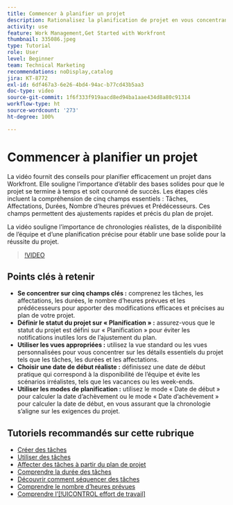 ```yaml
---
title: Commencer à planifier un projet
description: Rationalisez la planification de projet en vous concentrant sur les champs clés, en définissant le statut sur « Planification », en utilisant les vues appropriées, en sélectionnant des dates de début réalistes et en utilisant des modes de planification pour des chronologies précises.
activity: use
feature: Work Management,Get Started with Workfront
thumbnail: 335086.jpeg
type: Tutorial
role: User
level: Beginner
team: Technical Marketing
recommendations: noDisplay,catalog
jira: KT-8772
exl-id: 6df467a3-6e26-4bd4-94ac-b77cd43b5aa3
doc-type: video
source-git-commit: 1f6f333f919aacd8ed94ba1aae434d8a80c91314
workflow-type: ht
source-wordcount: '273'
ht-degree: 100%

---
```


# Commencer à planifier un projet

La vidéo fournit des conseils pour planifier efficacement un projet dans Workfront. Elle souligne l’importance d’établir des bases solides pour que le projet se termine à temps et soit couronné de succès. Les étapes clés incluent la compréhension de cinq champs essentiels : Tâches, Affectations, Durées, Nombre d’heures prévues et Prédécesseurs. Ces champs permettent des ajustements rapides et précis du plan de projet.

La vidéo souligne l’importance de chronologies réalistes, de la disponibilité de l’équipe et d’une planification précise pour établir une base solide pour la réussite du projet.

>[!VIDEO](https://video.tv.adobe.com/v/3448569/?quality=12&learn=on&enablevpops&captions=fre_fr)

## Points clés à retenir

* **Se concentrer sur cinq champs clés :** comprenez les tâches, les affectations, les durées, le nombre d’heures prévues et les prédécesseurs pour apporter des modifications efficaces et précises au plan de votre projet.
* **Définir le statut du projet sur « Planification » :** assurez-vous que le statut du projet est défini sur « Planification » pour éviter les notifications inutiles lors de l’ajustement du plan.
* **Utiliser les vues appropriées :** utilisez la vue standard ou les vues personnalisées pour vous concentrer sur les détails essentiels du projet tels que les tâches, les durées et les affectations.
* **Choisir une date de début réaliste :** définissez une date de début pratique qui correspond à la disponibilité de l’équipe et évite les scénarios irréalistes, tels que les vacances ou les week-ends.
* **Utiliser les modes de planification :** utilisez le mode « Date de début » pour calculer la date d’achèvement ou le mode « Date d’achèvement » pour calculer la date de début, en vous assurant que la chronologie s’aligne sur les exigences du projet.



## Tutoriels recommandés sur cette rubrique

* [Créer des tâches](/help/manage-work/tasks/how-to-create-tasks.md)
* [Utiliser des tâches](/help/manage-work/tasks/work-with-tasks.md)
* [Affecter des tâches à partir du plan de projet](/help/manage-work/tasks/assign-tasks-from-the-project-plan.md)
* [Comprendre la durée des tâches](/help/manage-work/tasks/understand-task-durations.md)
* [Découvrir comment séquencer des tâches](/help/manage-work/tasks/learn-to-sequence-tasks.md)
* [Comprendre le nombre d’heures prévues](/help/manage-work/tasks/understand-planned-hours.md)
* [Comprendre l’[!UICONTROL effort de travail]](/help/manage-work/tasks/understand-work-effort.md)
